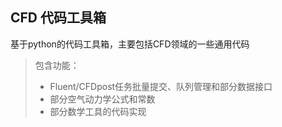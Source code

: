 ## CFD 代码工具箱

基于python的代码工具箱，主要包括CFD领域的一些通用代码

>包含功能：
>* Fluent/CFDpost任务批量提交、队列管理和部分数据接口
>* 部分空气动力学公式和常数
>* 部分数学工具的代码实现
